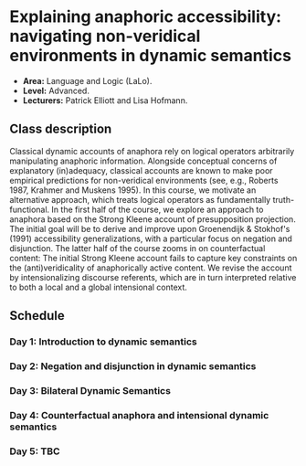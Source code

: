 # Explaining anaphoric accessibility: navigating non-veridical environments in dynamic semantics

- **Area:** Language and Logic (LaLo).
- **Level:** Advanced.
- **Lecturers:** Patrick Elliott and Lisa Hofmann.

## Class description

Classical dynamic accounts of anaphora rely on logical operators arbitrarily manipulating anaphoric information. Alongside conceptual concerns of explanatory (in)adequacy, classical accounts are known to make poor empirical predictions for non-veridical environments (see, e.g., Roberts 1987, Krahmer and Muskens 1995). In this course, we motivate an alternative approach, which treats logical operators as fundamentally truth-functional. In the first half of the course, we explore an approach to anaphora based on the Strong Kleene account of presupposition projection. The initial goal will be to derive and improve upon Groenendijk & Stokhof's (1991) accessibility generalizations, with a particular focus on negation and disjunction. The latter half of the course zooms in on counterfactual content: The initial Strong Kleene account fails to capture key constraints on the (anti)veridicality of anaphorically active content. We revise the account by intensionalizing discourse referents, which are in turn interpreted relative to both a local and a global intensional context.

## Schedule

### Day 1: Introduction to dynamic semantics

### Day 2: Negation and disjunction in dynamic semantics

### Day 3: Bilateral Dynamic Semantics

### Day 4: Counterfactual anaphora and intensional dynamic semantics
 
### Day 5: TBC

